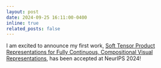 ```yaml
---
layout: post
date: 2024-09-25 16:11:00-0400
inline: true
related_posts: false
---
```


I am excited to announce my first work, <a href="https://neurips.cc/virtual/2024/poster/93635">Soft Tensor Product Representations for Fully Continuous, Compositional Visual Representations</a>, has been accepted at NeurIPS 2024!